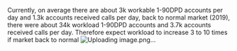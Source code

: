 
Currently, on average there are about 3k workable 1-90DPD accounts per day and 1.3k accounts received calls per day, back to normal market (2019), there were about 34k workload 1-90DPD accounts and 3.7k accounts received calls per day. Therefore expect workload to increase 3 to 10 times if market back to normal 
![Uploading image.png…]()
